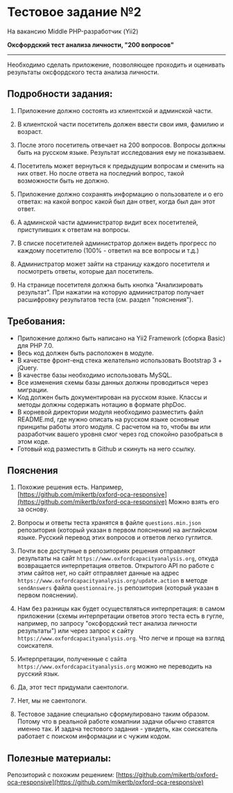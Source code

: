 # Тестовое задание №2

На вакансию Middle PHP-разработчик (Yii2)

**Оксфордский тест анализа личности, "200 вопросов"**

---

Необходимо сделать приложение, позволяющее проходить и оценивать результаты оксфордского теста анализа личности.

## Подробности задания:

1. Приложение должно состоять из клиентской и админской части.

2. В клиентской части посетитель должен ввести свои имя, фамилию и возраст.

3. После этого посетитель отвечает на 200 вопросов. Вопросы должны быть на русском языке. Результат исследования ему не показываем.

4. Посетитель может вернуться к предыдущим вопросам и сменить на них ответ. Но после ответа на последний вопрос, такой возможности быть не должно.

5. Приложение должно сохранять информацию о пользователе и о его ответах: на какой вопрос какой был дан ответ, когда был дан этот ответ.

6. А админской части администратор видит всех посетителей, приступивших к ответам на вопросы.

7. В списке посетителей администратор должен видеть прогресс по каждому посетителю (100% - ответил на все вопросы и т.д.)

8. Администратор может зайти на страницу каждого посетителя и посмотреть ответы, которые дал посетитель.

9. На странице посетителя должна быть кнопка "Анализировать результат". При нажатии на которую администратор получает расшифровку результатов теста (см. раздел "пояснения").


## Требования:

- Приложение должно быть написано на Yii2 Framework (сборка Basic) для PHP 7.0.
- Весь код должен быть расположен в модуле.
- В качестве фронт-енд стека желательно использовать Bootstrap 3 + jQuery.
- В качестве базы необходимо использовать MySQL.
- Все изменения схемы базы данных должны проводиться через миграции.
- Код должен быть документирован на русском языке. Классы и методы должны содержать нотацию в формате phpDoc.
- В корневой директории модуля необходимо разместить файл README.md, где нужно описать на русском языке основные принципы работы этого модуля. С расчетом на то, чтобы вы или разработчик вашего уровня смог через год спокойно разобраться в этом коде.
- Готовый код разместить в Github и скинуть на него ссылку.


## Пояснения

1. Похожие решения есть. Например, [https://github.com/mikertb/oxford-oca-responsive](https://github.com/mikertb/oxford-oca-responsive) Можно взять его за основу.

2. Вопросы и ответы теста хранятся в файле `questions.min.json` репозитория (который указан в первом пояснении) на английском языке. Русский перевод этих вопросов и ответов легко гуглится.

3. Почти все доступные в репозиториях решения отправляют результаты на сайт `https://www.oxfordcapacityanalysis.org`, откуда возвращается интерпретация ответов. Открытого API по работе с этим сайтов нет, но сайт отправляет данные на адрес `https://www.oxfordcapacityanalysis.org/update.action` в методе `sendAnswers` файла `questionnaire.js` репозитория (который указан в первом пояснении).

4. Нам без разницы как будет осуществляться интерпретация: в самом приложении (схемы интерпретации ответов этого теста есть в гугле, например, по запросу "оксфордский тест анализа личности результаты") или через запрос к сайту `https://www.oxfordcapacityanalysis.org`. Что легче и проще на взгляд соискателя.

5. Интерпретации, полученные с сайта `https://www.oxfordcapacityanalysis.org` можно не переводить на русский язык.

6. Да, этот тест придумали саентологи.

7. Нет, мы не саентологи.

8. Тестовое задание специально сформулировано таким образом. Потому что в реальной работе комапнии задачи обычно ставятся именно так. И задача тестового задания - увидеть, как соискатель работает с поиском информации и с чужим кодом.

## Полезные материалы:

Репозиторий с похожим решением:
[https://github.com/mikertb/oxford-oca-responsive](https://github.com/mikertb/oxford-oca-responsive)

